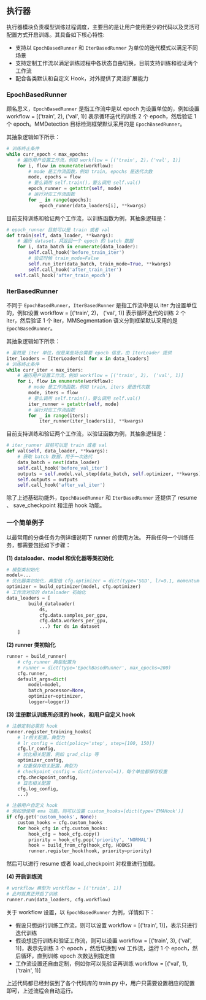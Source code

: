 ## 执行器

执行器模块负责模型训练过程调度，主要目的是让用户使用更少的代码以及灵活可配置方式开启训练。其具备如下核心特性:

- 支持以 `EpochBasedRunner` 和 `IterBasedRunner` 为单位的迭代模式以满足不同场景
- 支持定制工作流以满足训练过程中各状态自由切换，目前支持训练和验证两个工作流
- 配合各类默认和自定义 Hook，对外提供了灵活扩展能力

### EpochBasedRunner

顾名思义，`EpochBasedRunner` 是指工作流中是以 epoch 为设置单位的，例如设置 workflow = [('train', 2), ('val', 1)] 表示循环迭代的训练 2 个 epoch，然后验证 1 个 epoch。MMDetection 目标检测框架默认采用的是 `EpochBasedRunner`。

其抽象逻辑如下所示：

```python
# 训练终止条件
while curr_epoch < max_epochs:
    # 遍历用户设置工作流，例如 workflow = [('train', 2)，('val', 1)]
    for i, flow in enumerate(workflow):
        # mode 是工作流函数，例如 train, epochs 是迭代次数
        mode, epochs = flow
        # 要么调用 self.train()，要么调用 self.val()
        epoch_runner = getattr(self, mode)
        # 运行对应工作流函数
        for _ in range(epochs):
            epoch_runner(data_loaders[i], **kwargs)
```
目前支持训练和验证两个工作流，以训练函数为例，其抽象逻辑是：

```python
# epoch_runner 目前可以是 train 或者 val
def train(self, data_loader, **kwargs):
    # 遍历 dataset，共返回一个 epoch 的 batch 数据
    for i, data_batch in enumerate(data_loader):
        self.call_hook('before_train_iter')
        # 验证时候 train_mode=False
        self.run_iter(data_batch, train_mode=True, **kwargs)
        self.call_hook('after_train_iter')
   self.call_hook('after_train_epoch')
```

### IterBasedRunner
不同于 `EpochBasedRunner`，`IterBasedRunner` 是指工作流中是以 iter 为设置单位的，例如设置 workflow = [('train', 2)， ('val', 1)] 表示循环迭代的训练 2 个 iter，然后验证 1 个 iter，MMSegmentation 语义分割框架默认采用的是  `EpochBasedRunner`。

其抽象逻辑如下所示：

```python
# 虽然是 iter 单位，但是某些场合需要 epoch 信息，由 IterLoader 提供
iter_loaders = [IterLoader(x) for x in data_loaders]
# 训练终止条件
while curr_iter < max_iters:
    # 遍历用户设置工作流，例如 workflow = [('train', 2)， ('val', 1)] 
    for i, flow in enumerate(workflow):
        # mode 是工作流函数，例如 train, iters 是迭代次数
        mode, iters = flow
        # 要么调用 self.train()，要么调用 self.val() 
        iter_runner = getattr(self, mode)
        # 运行对应工作流函数
        for _ in range(iters):
            iter_runner(iter_loaders[i], **kwargs)
```
目前支持训练和验证两个工作流，以验证函数为例，其抽象逻辑是：

```python
# iter_runner 目前可以是 train 或者 val
def val(self, data_loader, **kwargs):
    # 获取 batch 数据，用于一次迭代
    data_batch = next(data_loader)
    self.call_hook('before_val_iter')
    outputs = self.model.val_step(data_batch, self.optimizer, **kwargs)
    self.outputs = outputs
    self.call_hook('after_val_iter')
```

除了上述基础功能外，`EpochBasedRunner` 和 `IterBasedRunner` 还提供了 resume 、 save_checkpoint 和注册 hook 功能。

### 一个简单例子
以最常用的分类任务为例详细说明下 runner 的使用方法。 开启任何一个训练任务，都需要包括如下步骤：

**(1) dataloader、model 和优化器等类初始化**

```python
# 模型类初始化
model=...
# 优化器类初始化，典型值 cfg.optimizer = dict(type='SGD', lr=0.1, momentum=0.9, weight_decay=0.0001)
optimizer = build_optimizer(model, cfg.optimizer)
# 工作流对应的 dataloader 初始化
data_loaders = [
        build_dataloader(
            ds,
            cfg.data.samples_per_gpu,
            cfg.data.workers_per_gpu,
            ...) for ds in dataset
    ]
```

**(2) runner 类初始化**

```python
runner = build_runner(
    # cfg.runner 典型配置为 
    # runner = dict(type='EpochBasedRunner', max_epochs=200)
    cfg.runner,
    default_args=dict(
        model=model,
        batch_processor=None,
        optimizer=optimizer,
        logger=logger))
```

**(3) 注册默认训练所必须的 hook，和用户自定义 hook**

```python
# 注册定制必需的 hook
runner.register_training_hooks(
    # lr相关配置，典型为 
    # lr_config = dict(policy='step', step=[100, 150])
    cfg.lr_config, 
    # 优化相关配置，例如 grad_clip 等
    optimizer_config,
    # 权重保存相关配置，典型为
    # checkpoint_config = dict(interval=1)，每个单位都保存权重
    cfg.checkpoint_config, 
    # 日志相关配置
    cfg.log_config,
    ...)

# 注册用户自定义 hook
# 例如想使用 ema 功能，则可以设置 custom_hooks=[dict(type='EMAHook')]
if cfg.get('custom_hooks', None):
    custom_hooks = cfg.custom_hooks
    for hook_cfg in cfg.custom_hooks:
        hook_cfg = hook_cfg.copy()
        priority = hook_cfg.pop('priority', 'NORMAL')
        hook = build_from_cfg(hook_cfg, HOOKS)
        runner.register_hook(hook, priority=priority)
```

然后可以进行 resume 或者 load_checkpoint 对权重进行加载。

**(4) 开启训练流**

```python
# workflow 典型为 workflow = [('train', 1)]
# 此时就真正开启了训练
runner.run(data_loaders, cfg.workflow)
```

关于 workflow 设置，以 `EpochBasedRunner` 为例，详情如下：

- 假设只想运行训练工作流，则可以设置 workflow = [('train', 1)]，表示只进行迭代训练
- 假设想运行训练和验证工作流，则可以设置 workflow = [('train',  3), ('val', 1)]，表示先训练 3 个 epoch ，然后切换到 val 工作流，运行 1 个 epoch，然后循环，直到训练 epoch 次数达到指定值
- 工作流设置还自由定制，例如你可以先验证再训练 workflow = [('val', 1), ('train', 1)]

上述代码都已经封装到了各个代码库的 train.py 中，用户只需要设置相应的配置即可，上述流程会自动运行。
